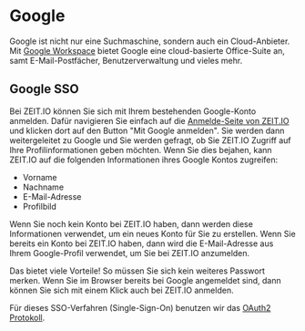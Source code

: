 # Google 

Google ist nicht nur eine Suchmaschine, sondern auch ein Cloud-Anbieter. 
Mit [Google Workspace](https://workspace.google.com/business/) bietet Google eine cloud-basierte Office-Suite an, samt E-Mail-Postfächer, Benutzerverwaltung und vieles mehr.

## Google SSO

Bei ZEIT.IO können Sie sich mit Ihrem bestehenden Google-Konto anmelden.
Dafür navigieren Sie einfach auf die [Anmelde-Seite von ZEIT.IO](https://zeit.io/de/signin) und klicken dort auf den Button "Mit Google anmelden". 
Sie werden dann weitergeleitet zu Google und Sie werden gefragt, ob Sie ZEIT.IO Zugriff auf Ihre Profilinformationen geben möchten. 
Wenn Sie dies bejahen, kann ZEIT.IO auf die folgenden Informationen ihres Google Kontos zugreifen:

- Vorname
- Nachname
- E-Mail-Adresse
- Profilbild

Wenn Sie noch kein Konto bei ZEIT.IO haben, dann werden diese Informationen verwendet, um ein neues Konto für Sie zu erstellen.
Wenn Sie bereits ein Konto bei ZEIT.IO haben, dann wird die E-Mail-Adresse aus Ihrem Google-Profil verwendet, um Sie bei ZEIT.IO anzumelden.

Das bietet viele Vorteile! So müssen Sie sich kein weiteres Passwort merken. 
Wenn Sie im Browser bereits bei Google angemeldet sind, dann können Sie sich mit einem Klick auch bei ZEIT.IO anmelden.

Für dieses SSO-Verfahren (Single-Sign-On) benutzen wir das [OAuth2 Protokoll](https://developers.google.com/identity/protocols/oauth2). 
